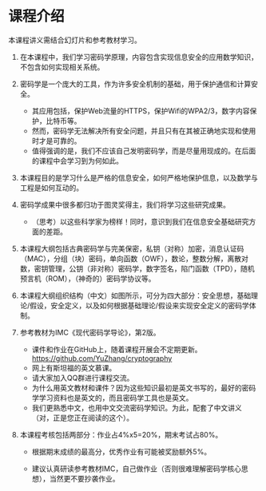 # 课程介绍

本课程讲义需结合幻灯片和参考教材学习。

1. 在本课程中，我们学习密码学原理，内容包含实现信息安全的应用数学知识，不包含如何实现相关系统。

2. 密码学是一个庞大的工具，作为许多安全机制的基础，用于保护通信和计算安全。

   - 其应用包括，保护Web流量的HTTPS，保护Wifi的WPA2/3，数字内容保护，比特币等。
   - 然而，密码学无法解决所有安全问题，并且只有在其被正确地实现和使用时才是可靠的。
   - 值得强调的是，我们不应该自己发明密码学，而是尽量用现成的。在后面的课程中会学习到为何如此。

3. 本课程目的是学习什么是严格的信息安全，如何严格地保护信息，以及数学与工程是如何互动的。

4. 密码学成果中很多都归功于图灵奖得主，我们将学习这些研究成果。
   - （思考）以这些科学家为榜样！同时，意识到我们在信息安全基础研究方面的差距。

5. 本课程大纲包括古典密码学与完美保密，私钥（对称）加密，消息认证码（MAC），分组（块）密码，单向函数（OWF），数论，整数分解，离散对数，密钥管理，公钥（非对称）密码学，数字签名，陷门函数（TPD），随机预言机（ROM），（神奇的）密码学协议等。

6. 本课程大纲组织结构（中文）如图所示，可分为四大部分：安全思想，基础理论/假设，安全定义，以及如何根据基础理论/假设来实现安全定义的密码学体制。

7. 参考教材为IMC《现代密码学导论》，第2版。

   - 课件和作业在GitHub上，随着课程开展会不定期更新。https://github.com/YuZhang/cryptography
   - 网上有斯坦福的英文慕课。
   - 请大家加入QQ群进行课程交流。
   - 为什么用英文教材和课件？因为这些知识最初是英文书写的，最好的密码学学习资料也是英文的，而且密码学工具也是英文。
   - 我们更熟悉中文，也用中文交流密码学知识。为此，配套了中文讲义（对，正是您正在阅读的这个）。

8. 本课程考核包括两部分：作业占4%x5=20%，期末考试占80%。

   - 根据期末成绩的最高分，优秀作业有可能被奖励额外5%。

   - 建议认真研读参考教材IMC，自己做作业（否则很难理解密码学核心思想），当然更不要抄袭作业。